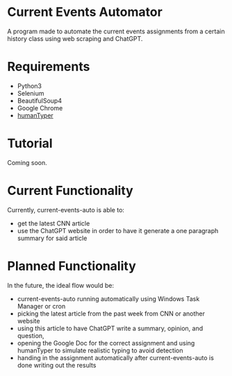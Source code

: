 # Current Events Automator

A program made to automate the current events assignments from a certain history class using web scraping and ChatGPT.

# Requirements

- Python3
- Selenium
- BeautifulSoup4
- Google Chrome
- [humanTyper](https://github.com/saadejazz/humanTyper)

# Tutorial

Coming soon.

# Current Functionality

Currently, current-events-auto is able to:

- get the latest CNN article
- use the ChatGPT website in order to have it generate a one paragraph summary for said article

# Planned Functionality

In the future, the ideal flow would be:
- current-events-auto running automatically using Windows Task Manager or cron 
- picking the latest article from the past week from CNN or another website 
- using this article to have ChatGPT write a summary, opinion, and question, 
- opening the Google Doc for the correct assignment and using humanTyper to simulate realistic typing to avoid detection
- handing in the assignment automatically after current-events-auto is done writing out the results

